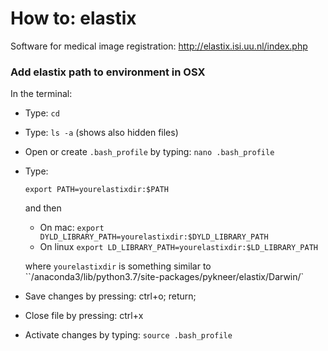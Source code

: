 # How to: elastix

Software for medical image registration: http://elastix.isi.uu.nl/index.php

### Add elastix path to environment in OSX

In the terminal:

- Type: ``cd``
- Type: ``ls -a`` (shows also hidden files)
- Open or create ``.bash_profile`` by typing: ``nano .bash_profile``
- Type:
  ```
  export PATH=yourelastixdir:$PATH
  ```
  and then 
  - On mac: ``export DYLD_LIBRARY_PATH=yourelastixdir:$DYLD_LIBRARY_PATH``
  - On linux ``export LD_LIBRARY_PATH=yourelastixdir:$LD_LIBRARY_PATH``
  
   where ``yourelastixdir`` is something similar to ``/anaconda3/lib/python3.7/site-packages/pykneer/elastix/Darwin/`

- Save changes by pressing: ctrl+o; return;
- Close file by pressing: ctrl+x
- Activate changes by typing: ``source .bash_profile``
